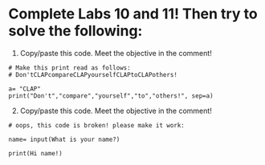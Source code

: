 # Complete Labs 10 and 11! Then try to solve the following:

1. Copy/paste this code. Meet the objective in the comment!
```
# Make this print read as follows:
# Don'tCLAPcompareCLAPyourselfCLAPtoCLAPothers!

a= "CLAP"
print("Don't","compare","yourself","to","others!", sep=a)
```

2. Copy/paste this code. Meet the objective in the comment!
```
# oops, this code is broken! please make it work:

name= input(What is your name?)

print(Hi name!)
```
